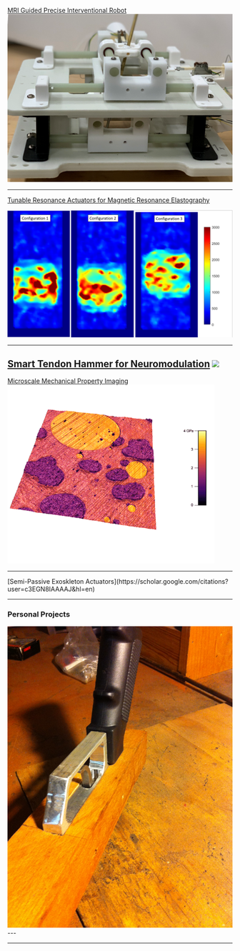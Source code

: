 
 

[MRI Guided Precise Interventional Robot](/AUTOSPINE.md)
<a href="/AUTOSPINE"><img src="images/Robot.png?raw=true"/></a>

---
[Tunable Resonance Actuators for Magnetic Resonance Elastography](/MRE.md)

<a href="/MRE"><img src="images/StiffImage.PNG?raw=true"></a>

---

[Smart Tendon Hammer for Neuromodulation](/TTAP.md)
<img src="images/Classification App Gif.GIF?raw=true"/>
---

 [Microscale Mechanical Property Imaging](https://scholar.google.com/citations?user=c3EGN8IAAAAJ&hl=en)
 <a href="/MRE"><img src="images/AMFM.png"></a>

 <hr>
[Semi-Passive Exoskleton Actuators](https://scholar.google.com/citations?user=c3EGN8IAAAAJ&hl=en)


---
### Personal Projects

<img src="images/Handle mount.JPG"/>
---


---

